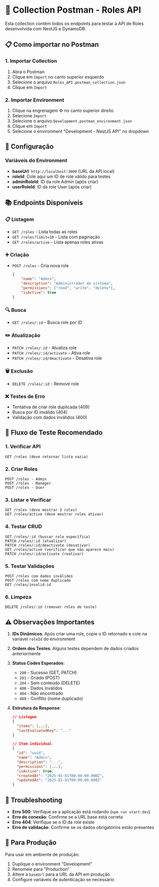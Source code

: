 # 🚀 Collection Postman - Roles API

Esta collection contém todos os endpoints para testar a API de Roles desenvolvida com NestJS e DynamoDB.

## 📋 Como importar no Postman

### 1. Importar Collection

1. Abra o Postman
2. Clique em `Import` no canto superior esquerdo
3. Selecione o arquivo `Roles_API.postman_collection.json`
4. Clique em `Import`

### 2. Importar Environment

1. Clique na engrenagem ⚙️ no canto superior direito
2. Selecione `Import`
3. Selecione o arquivo `Development.postman_environment.json`
4. Clique em `Import`
5. Selecione o environment "Development - NestJS API" no dropdown

## 🔧 Configuração

### Variáveis do Environment

- **baseUrl**: `http://localhost:3000` (URL da API local)
- **roleId**: Cole aqui um ID de role válido para testes
- **adminRoleId**: ID da role Admin (após criar)
- **userRoleId**: ID da role User (após criar)

## 📚 Endpoints Disponíveis

### 📋 **Listagem**

- `GET /roles` - Lista todas as roles
- `GET /roles?limit=10` - Lista com paginação
- `GET /roles/active` - Lista apenas roles ativas

### ➕ **Criação**

- `POST /roles` - Cria nova role
    ```json
    {
        "name": "Admin",
        "description": "Administrador do sistema",
        "permissions": ["read", "write", "delete"],
        "isActive": true
    }
    ```

### 🔍 **Busca**

- `GET /roles/:id` - Busca role por ID

### ✏️ **Atualização**

- `PATCH /roles/:id` - Atualiza role
- `PATCH /roles/:id/activate` - Ativa role
- `PATCH /roles/:id/deactivate` - Desativa role

### 🗑️ **Exclusão**

- `DELETE /roles/:id` - Remove role

### ❌ **Testes de Erro**

- Tentativa de criar role duplicada (409)
- Busca por ID inválido (404)
- Validação com dados inválidos (400)

## 🔄 Fluxo de Teste Recomendado

### 1. Verificar API

```
GET /roles (deve retornar lista vazia)
```

### 2. Criar Roles

```
POST /roles - Admin
POST /roles - Manager
POST /roles - User
```

### 3. Listar e Verificar

```
GET /roles (deve mostrar 3 roles)
GET /roles/active (deve mostrar roles ativas)
```

### 4. Testar CRUD

```
GET /roles/:id (buscar role específica)
PATCH /roles/:id (atualizar)
PATCH /roles/:id/deactivate (desativar)
GET /roles/active (verificar que não aparece mais)
PATCH /roles/:id/activate (reativar)
```

### 5. Testar Validações

```
POST /roles com dados inválidos
POST /roles com nome duplicado
GET /roles/invalid-id
```

### 6. Limpeza

```
DELETE /roles/:id (remover roles de teste)
```

## ⚠️ Observações Importantes

1. **IDs Dinâmicos**: Após criar uma role, copie o ID retornado e cole na variável `roleId` do environment

2. **Ordem dos Testes**: Alguns testes dependem de dados criados anteriormente

3. **Status Codes Esperados**:
    - `200` - Sucesso (GET, PATCH)
    - `201` - Criado (POST)
    - `204` - Sem conteúdo (DELETE)
    - `400` - Dados inválidos
    - `404` - Não encontrado
    - `409` - Conflito (nome duplicado)

4. **Estrutura da Response**:

    ```json
    // Listagem
    {
      "items": [...],
      "lastEvaluatedKey": "..."
    }

    // Item individual
    {
      "id": "uuid",
      "name": "Admin",
      "description": "...",
      "permissions": [...],
      "isActive": true,
      "createdAt": "2025-01-01T00:00:00.000Z",
      "updatedAt": "2025-01-01T00:00:00.000Z"
    }
    ```

## 🐛 Troubleshooting

- **Erro 500**: Verifique se a aplicação está rodando (`npm run start:dev`)
- **Erro de conexão**: Confirme se a URL base está correta
- **Erro 404**: Verifique se o ID da role existe
- **Erro de validação**: Confirme se os dados obrigatórios estão presentes

## 🚀 Para Produção

Para usar em ambiente de produção:

1. Duplique o environment "Development"
2. Renomeie para "Production"
3. Altere a `baseUrl` para a URL da API em produção
4. Configure variáveis de autenticação se necessário

